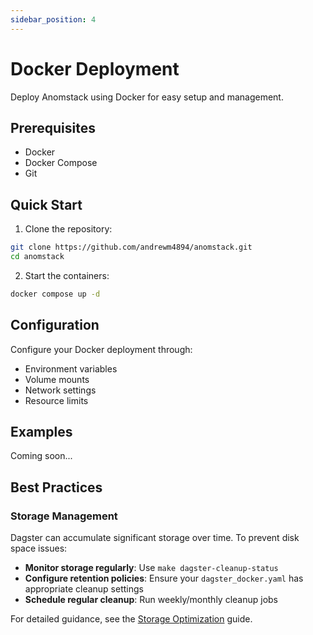 ```yaml
---
sidebar_position: 4
---
```


# Docker Deployment

Deploy Anomstack using Docker for easy setup and management.

## Prerequisites

- Docker
- Docker Compose
- Git

## Quick Start

1. Clone the repository:
```bash
git clone https://github.com/andrewm4894/anomstack.git
cd anomstack
```

2. Start the containers:
```bash
docker compose up -d
```

## Configuration

Configure your Docker deployment through:
- Environment variables
- Volume mounts
- Network settings
- Resource limits

## Examples

Coming soon...

## Best Practices

### Storage Management

Dagster can accumulate significant storage over time. To prevent disk space issues:

- **Monitor storage regularly**: Use `make dagster-cleanup-status`
- **Configure retention policies**: Ensure your `dagster_docker.yaml` has appropriate cleanup settings
- **Schedule regular cleanup**: Run weekly/monthly cleanup jobs

For detailed guidance, see the [Storage Optimization](../storage-optimization.md) guide. 